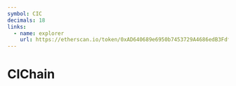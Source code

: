 ```yaml
---
symbol: CIC
decimals: 18
links:
  - name: explorer
    url: https://etherscan.io/token/0xAD640689e6950b7453729A4686edB3FdfD754616
---
```


# CIChain
